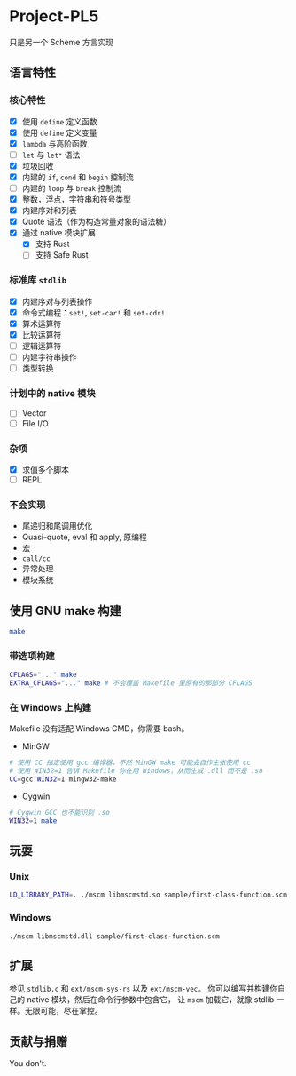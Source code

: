 # Project-PL5

只是另一个 Scheme 方言实现

## 语言特性

### 核心特性
- [x] 使用 `define` 定义函数
- [x] 使用 `define` 定义变量
- [x] `lambda` 与高阶函数
- [ ] `let` 与 `let*` 语法
- [x] 垃圾回收
- [x] 内建的 `if`, `cond` 和 `begin` 控制流
- [ ] 内建的 `loop` 与 `break` 控制流
- [x] 整数，浮点，字符串和符号类型
- [x] 内建序对和列表
- [x] Quote 语法（作为构造常量对象的语法糖）
- [x] 通过 native 模块扩展
  - [x] 支持 Rust
  - [ ] 支持 Safe Rust

### 标准库 `stdlib`
- [x] 内建序对与列表操作
- [x] 命令式编程：`set!`, `set-car!` 和 `set-cdr!`
- [x] 算术运算符
- [x] 比较运算符
- [ ] 逻辑运算符
- [ ] 内建字符串操作
- [ ] 类型转换

### 计划中的 native 模块
- [ ] Vector
- [ ] File I/O

### 杂项
- [x] 求值多个脚本
- [ ] REPL

### 不会实现
- 尾递归和尾调用优化
- Quasi-quote, eval 和 apply, 原编程
- 宏
- `call/cc`
- 异常处理
- 模块系统

## 使用 GNU make 构建

```bash
make
```

### 带选项构建

```bash
CFLAGS="..." make
EXTRA_CFLAGS="..." make # 不会覆盖 Makefile 里原有的那部分 CFLAGS
```

### 在 Windows 上构建

Makefile 没有适配 Windows CMD，你需要 bash。

- MinGW
```bash
# 使用 CC 指定使用 gcc 编译器，不然 MinGW make 可能会自作主张使用 cc
# 使用 WIN32=1 告诉 Makefile 你在用 Windows，从而生成 .dll 而不是 .so
CC=gcc WIN32=1 mingw32-make
```

- Cygwin
```bash
# Cygwin GCC 也不能识别 .so
WIN32=1 make
```

## 玩耍

### Unix
```bash
LD_LIBRARY_PATH=. ./mscm libmscmstd.so sample/first-class-function.scm
```

### Windows
```
./mscm libmscmstd.dll sample/first-class-function.scm
```

## 扩展

参见 `stdlib.c` 和 `ext/mscm-sys-rs` 以及 `ext/mscm-vec`。
你可以编写并构建你自己的 native 模块，然后在命令行参数中包含它，
让 `mscm` 加载它，就像 stdlib 一样。无限可能，尽在掌控。

## 贡献与捐赠

You don't.
